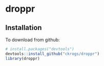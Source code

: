 # droppr

## Installation

To download from github:

```R
# install.packages("devtools")
devtools::install_github("ckrogs/droppr")
library(droppr)
```


